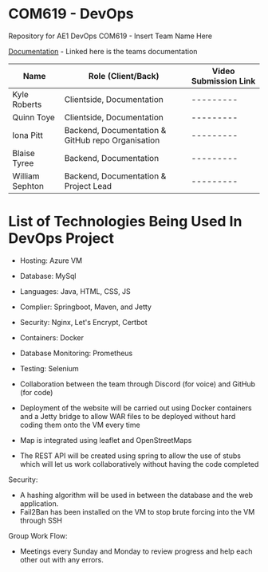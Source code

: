 # COM619 - DevOps
Repository for AE1 DevOps COM619 - Insert Team Name Here

[Documentation](https://github.com/willsephton/devops/wiki/Home) - Linked here is the teams documentation

| Name    | Role (Client/Back) | Video Submission Link |
| -------- | ------- | ------- |
| Kyle Roberts  | Clientside, Documentation    | --------- |
| Quinn Toye | Clientside, Documentation    | --------- |
| Iona Pitt    | Backend, Documentation & GitHub repo Organisation    | --------- |
| Blaise Tyree    | Backend, Documentation    | --------- |
| William Sephton  | Backend, Documentation & Project Lead   | --------- |

# List of Technologies Being Used In DevOps Project
- Hosting: Azure VM
- Database: MySql
- Languages: Java, HTML, CSS, JS
- Complier: Springboot, Maven, and Jetty
- Security: Nginx, Let's Encrypt, Certbot
- Containers: Docker
- Database Monitoring: Prometheus
- Testing: Selenium


- Collaboration between the team through Discord (for voice) and GitHub (for code)
- Deployment of the website will be carried out using Docker containers and a Jetty bridge to allow WAR files to be deployed without hard coding them onto the VM every time
- Map is integrated using leaflet and OpenStreetMaps
- The REST API will be created using spring to allow the use of stubs which will let us work collaboratively without having the code completed

Security:
- A hashing algorithm will be used in between the database and the web application.
- Fail2Ban has been installed on the VM to stop brute forcing into the VM through SSH

Group Work Flow: 
- Meetings every Sunday and Monday to review progress and help each other out with any errors.
